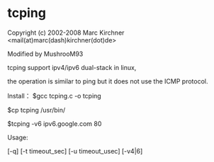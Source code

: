 # tcping
Copyright (c) 2002-2008 Marc Kirchner <mail(at)marc(dash)kirchner(dot)de>

Modified by MushrooM93

tcping support ipv4/ipv6 dual-stack in linux, 

the operation is similar to ping but it does not use the ICMP protocol.

Install：
$gcc tcping.c -o tcping

$cp tcping /usr/bin/

$tcping -v6 ipv6.google.com 80



Usage:

[-q] [-t timeout_sec] [-u timeout_usec] [-v4|6] <host> <port>
